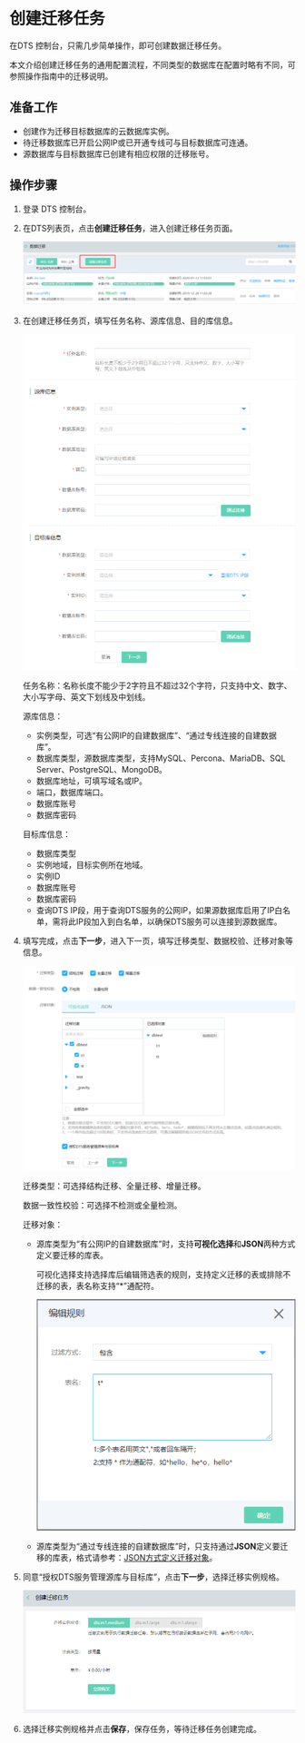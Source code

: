 # 创建迁移任务

在DTS 控制台，只需几步简单操作，即可创建数据迁移任务。

本文介绍创建迁移任务的通用配置流程，不同类型的数据库在配置时略有不同，可参照操作指南中的迁移说明。

## 准备工作

- 创建作为迁移目标数据库的云数据库实例。
- 待迁移数据库已开启公网IP或已开通专线可与目标数据库可连通。
- 源数据库与目标数据库已创建有相应权限的迁移账号。

## 操作步骤

1. 登录 DTS 控制台。

2. 在DTS列表页，点击**创建迁移任务**，进入创建迁移任务页面。

   ![](../../../../../image/Data-Transmission-Service/dts-010.png)

3. 在创建迁移任务页，填写任务名称、源库信息、目的库信息。

   ![](../../../../../image/Data-Transmission-Service/dts-001.png)

   任务名称：名称长度不能少于2字符且不超过32个字符，只支持中文、数字、大小写字母、英文下划线及中划线。

   源库信息：

   - 实例类型，可选“有公网IP的自建数据库”、“通过专线连接的自建数据库”。
   - 数据库类型，源数据库类型，支持MySQL、Percona、MariaDB、SQL Server、PostgreSQL、MongoDB。
   - 数据库地址，可填写域名或IP。
   - 端口，数据库端口。
   - 数据库账号
   - 数据库密码

   目标库信息：

   - 数据库类型
   - 实例地域，目标实例所在地域。
   - 实例ID
   - 数据库账号
   - 数据库密码
   - 查询DTS IP段，用于查询DTS服务的公网IP，如果源数据库启用了IP白名单，需将此IP段加入到白名单，以确保DTS服务可以连接到源数据库。 

4. 填写完成，点击**下一步**，进入下一页，填写迁移类型、数据校验、迁移对象等信息。

   ![image-20200421182534224](../../../../../image/Data-Transmission-Service/dts-024.png)

   迁移类型：可选择结构迁移、全量迁移、增量迁移。

   数据一致性校验：可选择不检测或全量检测。

   迁移对象：

   - 源库类型为“有公网IP的自建数据库”时，支持**可视化选择**和**JSON**两种方式定义要迁移的库表。

     可视化选择支持选择库后编辑筛选表的规则，支持定义迁移的表或排除不迁移的表，表名称支持“*”通配符。

     ![image-20200421185942156](../../../../../image/Data-Transmission-Service/dts-025.png)

   - 源库类型为“通过专线连接的自建数据库”时，只支持通过**JSON**定义要迁移的库表，格式请参考：[JSON方式定义迁移对象](Define-The-Migration-Object-in-JSON.md)。

5. 同意“授权DTS服务管理源库与目标库”，点击**下一步**，选择迁移实例规格。

   ![image-20200113174954675](../../../../../image/Data-Transmission-Service/dts-008.png)

6. 选择迁移实例规格并点击**保存**，保存任务，等待迁移任务创建完成。

